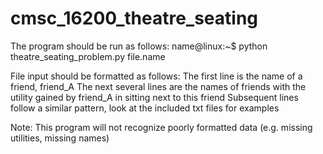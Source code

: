 # cmsc_16200_theatre_seating

The program should be run as follows:
name@linux:~$ python theatre_seating_problem.py file.name

File input should be formatted as follows:
The first line is the name of a friend, friend_A
The next several lines are the names of friends with the utility gained by friend_A in sitting next to this friend
Subsequent lines follow a similar pattern, look at the included txt files for examples

Note: This program will not recognize poorly formatted data (e.g. missing utilities, missing names)
